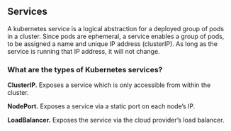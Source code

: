 ## Services

A kubernetes service is a logical abstraction for a deployed group of pods in a cluster. Since pods are ephemeral, a service enables a group of pods, to be assigned a name and unique IP address (clusterIP). As long as the service is running that IP address, it will not change.

### What are the types of Kubernetes services?

**ClusterIP.** Exposes a service which is only accessible from within the cluster.

**NodePort.** Exposes a service via a static port on each node’s IP.

**LoadBalancer.** Exposes the service via the cloud provider’s load balancer.
